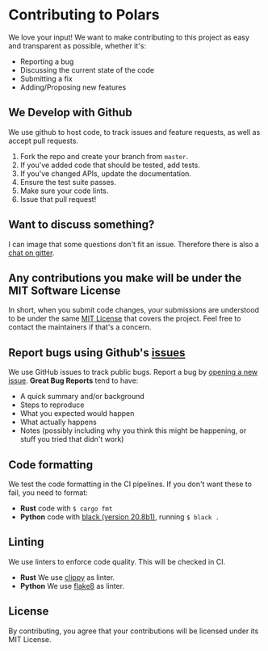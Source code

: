 # Contributing to Polars
We love your input! We want to make contributing to this project as easy and transparent as possible, whether it's:

- Reporting a bug
- Discussing the current state of the code
- Submitting a fix
- Adding/Proposing new features

## We Develop with Github
We use github to host code, to track issues and feature requests, as well as accept pull requests.

1. Fork the repo and create your branch from `master`.
2. If you've added code that should be tested, add tests.
3. If you've changed APIs, update the documentation.
4. Ensure the test suite passes.
5. Make sure your code lints.
6. Issue that pull request!

## Want to discuss something?
I can image that some questions don't fit an issue. 
Therefore there is also a [chat on gitter](https://gitter.im/polars-rs/community).

## Any contributions you make will be under the MIT Software License
In short, when you submit code changes, your submissions are understood to be under the same 
[MIT License](http://choosealicense.com/licenses/mit/) that covers the project. 
Feel free to contact the maintainers if that's a concern.

## Report bugs using Github's [issues](https://github.com/ritchie46/polars/issues)
We use GitHub issues to track public bugs. Report a bug by [opening a new issue]().
**Great Bug Reports** tend to have:

- A quick summary and/or background
- Steps to reproduce
- What you expected would happen
- What actually happens
- Notes (possibly including why you think this might be happening, or stuff you tried that didn't work)

## Code formatting
We test the code formatting in the CI pipelines. If you don't want these to fail, you need to format:

* **Rust** code with `$ cargo fmt`
* **Python** code with [black (version 20.8b1)](https://github.com/psf/black), running `$ black .`

## Linting
We use linters to enforce code quality. This will be checked in CI.

* **Rust** We use [clippy](https://github.com/rust-lang/rust-clippy) as linter. 
* **Python** We use [flake8](https://flake8.pycqa.org/en/latest/) as linter. 

## License
By contributing, you agree that your contributions will be licensed under its MIT License.
